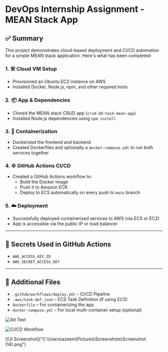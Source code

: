 # DevOps Internship Assignment - MEAN Stack App

## ✅ Summary

This project demonstrates cloud-based deployment and CI/CD automation for a simple MEAN stack application. Here's what has been completed:

### 1. 🛠 Cloud VM Setup
- Provisioned an Ubuntu EC2 instance on AWS
- Installed Docker, Node.js, npm, and other required tools

### 2. 📦 App & Dependencies
- Cloned the MEAN stack CRUD app (`crud-dd-task-mean-app`)
- Installed Node.js dependencies using `npm install`

### 3. 🐳 Containerization
- Dockerized the frontend and backend
- Created Dockerfiles and optionally a `docker-compose.yml` to run both services together

### 4. ⚙️ GitHub Actions CI/CD
- Created a GitHub Actions workflow to:
  - Build the Docker image
  - Push it to Amazon ECR
  - Deploy to ECS automatically on every push to `main` branch

### 5. ☁️ Deployment
- Successfully deployed containerized services to AWS (via ECS or EC2)
- App is accessible via the public IP or load balancer

---

## 🔐 Secrets Used in GitHub Actions

- `AWS_ACCESS_KEY_ID`
- `AWS_SECRET_ACCESS_KEY`

---

## 📎 Additional Files

- `.github/workflows/deploy.yml` – CI/CD Pipeline
- `.aws/task-def.json` – ECS Task Definition (if using ECS)
- `Dockerfile` – For containerizing the app
- `docker-compose.yml` – For local multi-container setup (optional)



![Alt Text](path/to/image.png)


![CI/CD Workflow](screenshots/ci-cd-workflow.png)


![UI Screenshot]("C:\Users\azeem\Pictures\Screenshots\Screenshot (14).png")


